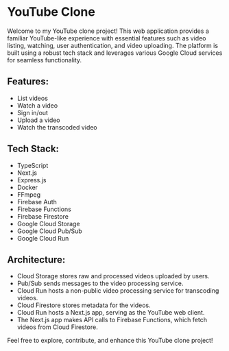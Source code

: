 # YouTube Clone

Welcome to my YouTube clone project! This web application provides a familiar YouTube-like experience with essential features such as video listing, watching, user authentication, and video uploading. The platform is built using a robust tech stack and leverages various Google Cloud services for seamless functionality.

## Features:

- List videos
- Watch a video
- Sign in/out
- Upload a video
- Watch the transcoded video

## Tech Stack:

- TypeScript
- Next.js
- Express.js
- Docker
- FFmpeg
- Firebase Auth
- Firebase Functions
- Firebase Firestore
- Google Cloud Storage
- Google Cloud Pub/Sub
- Google Cloud Run

## Architecture:

- Cloud Storage stores raw and processed videos uploaded by users.
- Pub/Sub sends messages to the video processing service.
- Cloud Run hosts a non-public video processing service for transcoding videos.
- Cloud Firestore stores metadata for the videos.
- Cloud Run hosts a Next.js app, serving as the YouTube web client.
- The Next.js app makes API calls to Firebase Functions, which fetch videos from Cloud Firestore.

Feel free to explore, contribute, and enhance this YouTube clone project!
